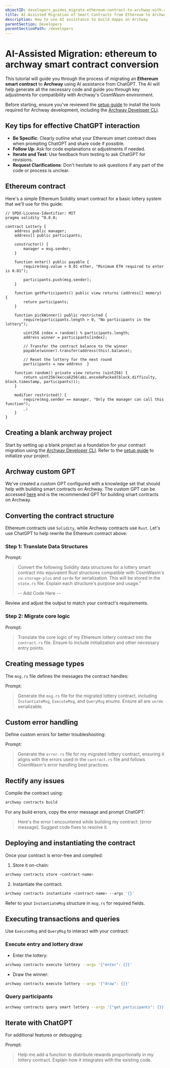```yaml
---
objectID: developers_guides_migrate-ethereum-contract-to-archway-with-ai
title: AI-Assisted Migration of Smart Contracts from Ethereum to Archway
description: How to use AI assistance to build dapps on Archway
parentSection: Developers
parentSectionPath: /developers
---
```


# AI-Assisted Migration: ethereum to archway smart contract conversion

This tutorial will guide you through the process of migrating an **Ethereum smart contract** to **Archway** using AI assistance from ChatGPT. The AI will help generate all the necessary code and guide you through key adjustments for compatibility with Archway's CosmWasm environment.

Before starting, ensure you've reviewed the [setup guide](/developers/getting-started/install) to install the tools required for Archway development, including the [Archway Developer CLI](/developers/getting-started/install#archway-developer-cli).

## Key tips for effective ChatGPT interaction

- **Be Specific**: Clearly outline what your Ethereum smart contract does when prompting ChatGPT and share code if possible.
- **Follow Up**: Ask for code explanations or adjustments if needed.
- **Iterate and Test**: Use feedback from testing to ask ChatGPT for revisions.
- **Request Clarifications**: Don't hesitate to ask questions if any part of the code or process is unclear.

## Ethereum contract

Here's a simple Ethereum Solidity smart contract for a basic lottery system that we'll use for this guide:

```solidity
// SPDX-License-Identifier: MIT
pragma solidity ^0.8.0;

contract Lottery {
    address public manager;
    address[] public participants;

    constructor() {
        manager = msg.sender;
    }

    function enter() public payable {
        require(msg.value > 0.01 ether, "Minimum ETH required to enter is 0.01");

        participants.push(msg.sender);
    }

    function getParticipants() public view returns (address[] memory) {
        return participants;
    }

    function pickWinner() public restricted {
        require(participants.length > 0, "No participants in the lottery");

        uint256 index = random() % participants.length;
        address winner = participants[index];

        // Transfer the contract balance to the winner
        payable(winner).transfer(address(this).balance);

        // Reset the lottery for the next round
        participants = new address  }

    function random() private view returns (uint256) {
        return uint256(keccak256(abi.encodePacked(block.difficulty, block.timestamp, participants)));
    }

    modifier restricted() {
        require(msg.sender == manager, "Only the manager can call this function");
        _;
    }
}
```

## Creating a blank archway project

Start by setting up a blank project as a foundation for your contract migration using the [Archway Developer CLI](/developers/developer-tools/developer-cli). Refer to the [setup guide](/developers/getting-started/setup#creating-a-blank-project) to initialize your project.

## Archway custom GPT

We've created a custom GPT configured with a knowledge set that should help with building smart contracts on Archway. The custom GPT can be accessed [here](https://chatgpt.com/g/g-g9aIUiOOS-archway-smart-contract-engineer) and is the recommended GPT for building smart contracts on Archway.

## Converting the contract structure

Ethereum contracts use `Solidity`, while Archway contracts use `Rust`. Let's use ChatGPT to help rewrite the Ethereum contract above:

### Step 1: Translate Data Structures

Prompt:

> Convert the following Solidity data structures for a lottery smart contract into equivalent Rust structures compatible with CosmWasm's `cw-storage-plus` and `serde` for serialization. This will be stored in the `state.rs` file. Explain each structure's purpose and usage."
> 
> -- Add Code Here --

Review and adjust the output to match your contract's requirements.

### Step 2: Migrate core logic

Prompt:

> Translate the core logic of my Ethereum lottery contract into the `contract.rs` file. Ensure to include initialization and other necessary entry points.

## Creating message types

The `msg.rs` file defines the messages the contract handles:

Prompt:

> Generate the `msg.rs` file for the migrated lottery contract, including `InstantiateMsg`, `ExecuteMsg`, and `QueryMsg` enums. Ensure all are `serde` serializable.

## Custom error handling

Define custom errors for better troubleshooting:

Prompt:

> Generate the `error.rs` file for my migrated lottery contract, ensuring it aligns with the errors used in the `contract.rs` file and follows CosmWasm's error handling best practices.

## Rectify any issues

Compile the contract using:

```bash
archway contracts build
```

For any build errors, copy the error message and prompt ChatGPT:

> Here's the error I encountered while building my contract: [error message]. Suggest code fixes to resolve it.

## Deploying and instantiating the contract

Once your contract is error-free and compiled:

1. Store it on-chain:

```bash
archway contracts store <contract-name>
```

2. Instantiate the contract:

```bash
archway contracts instantiate <contract-name> --args '{}'
```

Refer to your `InstantiateMsg` structure in `msg.rs` for required fields.

## Executing transactions and queries

Use `ExecuteMsg` and `QueryMsg` to interact with your contract:

### Execute entry and lottery draw

- Enter the lottery:

```bash
archway contracts execute lottery --args '{"enter": {}}'
```

- Draw the winner:

```bash
archway contracts execute lottery --args '{"draw": {}}'
```

### Query participants

```bash
archway contracts query smart lottery --args '{"get_participants": {}}'
```

## Iterate with ChatGPT

For additional features or debugging:

Prompt:

> Help me add a function to distribute rewards proportionally in my lottery contract. Explain how it integrates with the existing code.